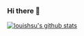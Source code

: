 ### Hi there 👋

<!--
**isLouisHsu/isLouisHsu** is a ✨ _special_ ✨ repository because its `README.md` (this file) appears on your GitHub profile.

Here are some ideas to get you started:

- 🔭 I’m currently working on ...
- 🌱 I’m currently learning ...
- 👯 I’m looking to collaborate on ...
- 🤔 I’m looking for help with ...
- 💬 Ask me about ...
- 📫 How to reach me: ...
- 😄 Pronouns: ...
- ⚡ Fun fact: ...
-->

[![louishsu's github stats](https://github-readme-stats.vercel.app/api?username=isLouisHsu&theme=graywhite&show_icons=true&include_all_commits=true&count_private=true&hide_rank=true&custom_title=LouisHsu)](https://github.com/isLouisHsu)
